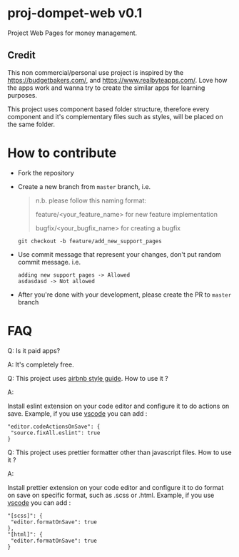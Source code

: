 # proj-dompet-web v0.1
Project Web Pages for money management.

## Credit

This non commercial/personal use project is inspired by the https://budgetbakers.com/, and https://www.realbyteapps.com/.
Love how the apps work and wanna try to create the similar apps for learning purposes. 

This project uses component based folder structure, therefore every component and it's complementary files such as styles, 
will be placed on the same folder.

# How to contribute

- Fork the repository
- Create a new branch from `master` branch, i.e.
    > n.b. please follow this naming format:
    >
    > feature/<your_feature_name> for new feature implementation
    >
    > bugfix/<your_bugfix_name> for creating a bugfix
    >   
    
    ```
    git checkout -b feature/add_new_support_pages
    ```
- Use commit message that represent your changes, don't put random commit message. i.e.

    ```
    adding new support pages -> Allowed
    asdasdasd -> Not allowed
    ```
- After you're done with your development, please create the PR to `master` branch

# FAQ

Q: Is it paid apps?

A: It's completely free.

Q: This project uses [airbnb style guide](https://github.com/airbnb/javascript). 
   How to use it ?

A: 

   Install eslint extension on your code editor and configure it to do actions on save.
   Example, if you use [vscode](https://code.visualstudio.com/) you can add : 
   ```
   "editor.codeActionsOnSave": {
    "source.fixAll.eslint": true
   }
   ```
   
Q: This project uses prettier formatter other than javascript files. How to use it ?

A: 

   Install prettier extension on your code editor and configure it to 
   do format on save on specific format, such as .scss or .html.
   Example, if you use [vscode](https://code.visualstudio.com/) you can add :
   ```
   "[scss]": {
    "editor.formatOnSave": true
   },
   "[html]": {
    "editor.formatOnSave": true
   }
   ```

